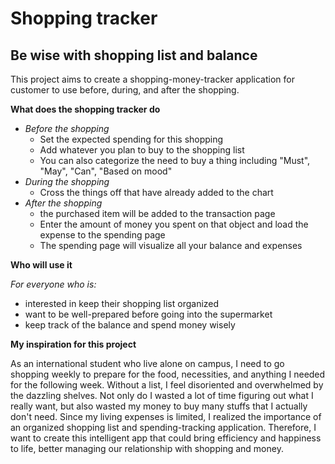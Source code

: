 # Shopping tracker

## Be wise with shopping list and balance


This project aims to create a shopping-money-tracker application for customer to use before, during, and after the shopping.

**What does the shopping tracker do**
- *Before the shopping*
  - Set the expected spending for this shopping
  - Add whatever you plan to buy to the shopping list
  - You can also categorize the need to buy a thing including "Must", "May", "Can", "Based on mood"
- *During the shopping*
  - Cross the things off that have already added to the chart
- *After the shopping*
  - the purchased item will be added to the transaction page 
  - Enter the amount of money you spent on that object and load the expense to the spending page
  - The spending page will visualize all your balance and expenses

**Who will use it**

*For everyone who is:*
- interested in keep their shopping list organized
- want to be well-prepared before going into the supermarket
- keep track of the balance and spend money wisely

**My inspiration for this project**

As an international student who live alone on campus, I need to go shopping weekly to prepare for the food, necessities, 
and anything I needed for the following week. Without a list, I feel disoriented and overwhelmed by the dazzling shelves.
Not only do I wasted a lot of time figuring out what I really want, but also wasted my money to buy many stuffs that I 
actually don't need. Since my living expenses is limited, I realized the importance of an organized shopping list and 
spending-tracking application. Therefore, I want to create this intelligent app that could bring efficiency and happiness
to life, better managing our relationship with shopping and money.

